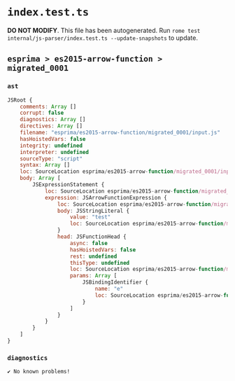 # `index.test.ts`

**DO NOT MODIFY**. This file has been autogenerated. Run `rome test internal/js-parser/index.test.ts --update-snapshots` to update.

## `esprima > es2015-arrow-function > migrated_0001`

### `ast`

```javascript
JSRoot {
	comments: Array []
	corrupt: false
	diagnostics: Array []
	directives: Array []
	filename: "esprima/es2015-arrow-function/migrated_0001/input.js"
	hasHoistedVars: false
	integrity: undefined
	interpreter: undefined
	sourceType: "script"
	syntax: Array []
	loc: SourceLocation esprima/es2015-arrow-function/migrated_0001/input.js 1:0-2:0
	body: Array [
		JSExpressionStatement {
			loc: SourceLocation esprima/es2015-arrow-function/migrated_0001/input.js 1:0-1:11
			expression: JSArrowFunctionExpression {
				loc: SourceLocation esprima/es2015-arrow-function/migrated_0001/input.js 1:0-1:11
				body: JSStringLiteral {
					value: "test"
					loc: SourceLocation esprima/es2015-arrow-function/migrated_0001/input.js 1:5-1:11
				}
				head: JSFunctionHead {
					async: false
					hasHoistedVars: false
					rest: undefined
					thisType: undefined
					loc: SourceLocation esprima/es2015-arrow-function/migrated_0001/input.js 1:0-1:4
					params: Array [
						JSBindingIdentifier {
							name: "e"
							loc: SourceLocation esprima/es2015-arrow-function/migrated_0001/input.js 1:0-1:1 (e)
						}
					]
				}
			}
		}
	]
}
```

### `diagnostics`

```
✔ No known problems!

```
